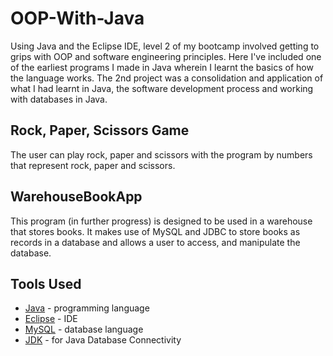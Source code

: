 # OOP-With-Java
 Using Java and the Eclipse IDE, level 2 of my bootcamp involved getting to grips with OOP and software engineering principles. Here I've included one of the earliest programs I made in Java wherein I learnt the basics of how the language works. The 2nd project was a consolidation and application of what I had learnt in Java, the software development process and working with databases in Java.
 
 ## Rock, Paper, Scissors Game
 The user can play rock, paper and scissors with the program by numbers that represent rock, paper and scissors.
 
 ## WarehouseBookApp
 This program (in further progress) is designed to be used in a warehouse that stores books. It makes use of MySQL and JDBC to store books as records in a database and allows a user to access, and manipulate the database. 
 
 ## Tools Used
 * [Java](https://www.java.com/en/download/) - programming language
 * [Eclipse](https://www.eclipse.org/downloads/packages/release/kepler/sr1/eclipse-ide-java-developers) - IDE
 * [MySQL](https://dev.mysql.com/downloads/mysql/) - database language
 * [JDK](https://www.oracle.com/technetwork/java/javase/downloads/index.html) - for Java Database Connectivity
 
